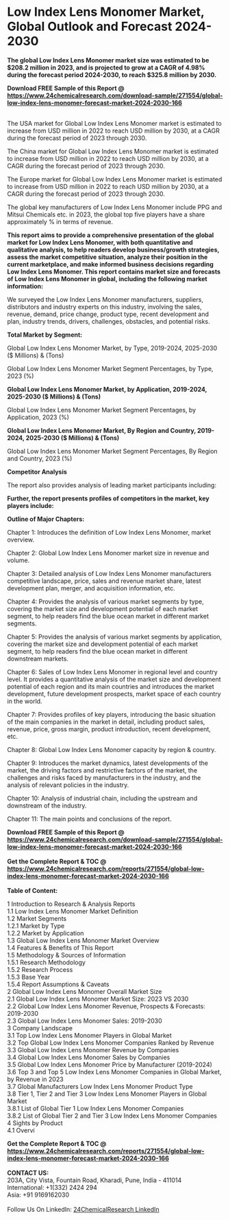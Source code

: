 <h1>Low Index Lens Monomer Market, Global Outlook and Forecast 2024-2030</h1><p><strong>The global Low Index Lens Monomer market size was estimated to be $208.2 million in 2023, and is projected to grow at a CAGR of 4.98% during the forecast period 2024-2030, to reach $325.8 million by 2030.</strong></p><p>
</p><p></p><div><b>Download FREE Sample of this Report @ 
            <a href="https://www.24chemicalresearch.com/download-sample/271554/global-low-index-lens-monomer-forecast-market-2024-2030-166">
            https://www.24chemicalresearch.com/download-sample/271554/global-low-index-lens-monomer-forecast-market-2024-2030-166</a></b></div><br><p>
</p><p>The USA market for Global Low Index Lens Monomer market is estimated to increase from USD million in 2022 to reach USD million by 2030, at a CAGR during the forecast period of 2023 through 2030.</p><p>
</p><p>The China market for Global Low Index Lens Monomer market is estimated to increase from USD million in 2022 to reach USD million by 2030, at a CAGR during the forecast period of 2023 through 2030.</p><p>
</p><p>The Europe market for Global Low Index Lens Monomer market is estimated to increase from USD million in 2022 to reach USD million by 2030, at a CAGR during the forecast period of 2023 through 2030.</p><p>
</p><p>The global key manufacturers of Low Index Lens Monomer include PPG and Mitsui Chemicals etc. in 2023, the global top five players have a share approximately % in terms of revenue.</p><p>
<strong>This report aims to provide a comprehensive presentation of the global market for Low Index Lens Monomer, with both quantitative and qualitative analysis, to help readers develop business/growth strategies, assess the market competitive situation, analyze their position in the current marketplace, and make informed business decisions regarding Low Index Lens Monomer. This report contains market size and forecasts of Low Index Lens Monomer in global, including the following market information:</strong></p><p>
</p><p>
</p><p>We surveyed the Low Index Lens Monomer manufacturers, suppliers, distributors and industry experts on this industry, involving the sales, revenue, demand, price change, product type, recent development and plan, industry trends, drivers, challenges, obstacles, and potential risks.</p><p>
<strong>Total Market by Segment:</strong></p><p>
Global Low Index Lens Monomer Market, by Type, 2019-2024, 2025-2030 ($ Millions) &amp; (Tons)</p><p>
Global Low Index Lens Monomer Market Segment Percentages, by Type, 2023 (%)</p><p>
</p><p>
</p><p><strong>Global Low Index Lens Monomer Market, by Application, 2019-2024, 2025-2030 ($ Millions) &amp; (Tons)</strong></p><p>
Global Low Index Lens Monomer Market Segment Percentages, by Application, 2023 (%)</p><p>
</p><p>
</p><p><strong>Global Low Index Lens Monomer Market, By Region and Country, 2019-2024, 2025-2030 ($ Millions) &amp; (Tons)</strong></p><p>
Global Low Index Lens Monomer Market Segment Percentages, By Region and Country, 2023 (%)</p><p>
</p><p>
</p><p><strong>Competitor Analysis</strong></p><p>
The report also provides analysis of leading market participants including:</p><p>
</p><p>
</p><p><strong>Further, the report presents profiles of competitors in the market, key players include:</strong></p><p>
</p><p>
</p><p><strong>Outline of Major Chapters:</strong></p><p>
Chapter 1: Introduces the definition of Low Index Lens Monomer, market overview.</p><p>
Chapter 2: Global Low Index Lens Monomer market size in revenue and volume.</p><p>
Chapter 3: Detailed analysis of Low Index Lens Monomer manufacturers competitive landscape, price, sales and revenue market share, latest development plan, merger, and acquisition information, etc.</p><p>
Chapter 4: Provides the analysis of various market segments by type, covering the market size and development potential of each market segment, to help readers find the blue ocean market in different market segments.</p><p>
Chapter 5: Provides the analysis of various market segments by application, covering the market size and development potential of each market segment, to help readers find the blue ocean market in different downstream markets.</p><p>
Chapter 6: Sales of Low Index Lens Monomer in regional level and country level. It provides a quantitative analysis of the market size and development potential of each region and its main countries and introduces the market development, future development prospects, market space of each country in the world.</p><p>
Chapter 7: Provides profiles of key players, introducing the basic situation of the main companies in the market in detail, including product sales, revenue, price, gross margin, product introduction, recent development, etc.</p><p>
Chapter 8: Global Low Index Lens Monomer capacity by region &amp; country.</p><p>
Chapter 9: Introduces the market dynamics, latest developments of the market, the driving factors and restrictive factors of the market, the challenges and risks faced by manufacturers in the industry, and the analysis of relevant policies in the industry.</p><p>
Chapter 10: Analysis of industrial chain, including the upstream and downstream of the industry.</p><p>
Chapter 11: The main points and conclusions of the report.</p><div><b>Download FREE Sample of this Report @ 
            <a href="https://www.24chemicalresearch.com/download-sample/271554/global-low-index-lens-monomer-forecast-market-2024-2030-166">
            https://www.24chemicalresearch.com/download-sample/271554/global-low-index-lens-monomer-forecast-market-2024-2030-166</a></b></div><br><div><b>Get the Complete Report & TOC @ 
            <a href="https://www.24chemicalresearch.com/reports/271554/global-low-index-lens-monomer-forecast-market-2024-2030-166">
            https://www.24chemicalresearch.com/reports/271554/global-low-index-lens-monomer-forecast-market-2024-2030-166</a></b></div><br>
            <b>Table of Content:</b><p>1 Introduction to Research & Analysis Reports<br />
    1.1 Low Index Lens Monomer Market Definition<br />
    1.2 Market Segments<br />
        1.2.1 Market by Type<br />
        1.2.2 Market by Application<br />
    1.3 Global Low Index Lens Monomer Market Overview<br />
    1.4 Features & Benefits of This Report<br />
    1.5 Methodology & Sources of Information<br />
        1.5.1 Research Methodology<br />
        1.5.2 Research Process<br />
        1.5.3 Base Year<br />
        1.5.4 Report Assumptions & Caveats<br />
2 Global Low Index Lens Monomer Overall Market Size<br />
    2.1 Global Low Index Lens Monomer Market Size: 2023 VS 2030<br />
    2.2 Global Low Index Lens Monomer Revenue, Prospects & Forecasts: 2019-2030<br />
    2.3 Global Low Index Lens Monomer Sales: 2019-2030<br />
3 Company Landscape<br />
    3.1 Top Low Index Lens Monomer Players in Global Market<br />
    3.2 Top Global Low Index Lens Monomer Companies Ranked by Revenue<br />
    3.3 Global Low Index Lens Monomer Revenue by Companies<br />
    3.4 Global Low Index Lens Monomer Sales by Companies<br />
    3.5 Global Low Index Lens Monomer Price by Manufacturer (2019-2024)<br />
    3.6 Top 3 and Top 5 Low Index Lens Monomer Companies in Global Market, by Revenue in 2023<br />
    3.7 Global Manufacturers Low Index Lens Monomer Product Type<br />
    3.8 Tier 1, Tier 2 and Tier 3 Low Index Lens Monomer Players in Global Market<br />
        3.8.1 List of Global Tier 1 Low Index Lens Monomer Companies<br />
        3.8.2 List of Global Tier 2 and Tier 3 Low Index Lens Monomer Companies<br />
4 Sights by Product<br />
    4.1 Overvi</p><div><b>Get the Complete Report & TOC @ 
            <a href="https://www.24chemicalresearch.com/reports/271554/global-low-index-lens-monomer-forecast-market-2024-2030-166">
            https://www.24chemicalresearch.com/reports/271554/global-low-index-lens-monomer-forecast-market-2024-2030-166</a></b></div><br><b>CONTACT US:</b><br>
            203A, City Vista, Fountain Road, Kharadi, Pune, India - 411014<br>
            International: +1(332) 2424 294<br>
            Asia: +91 9169162030 <br><br>
            Follow Us On LinkedIn: <a href="https://www.linkedin.com/company/24chemicalresearch/">24ChemicalResearch LinkedIn</a>
